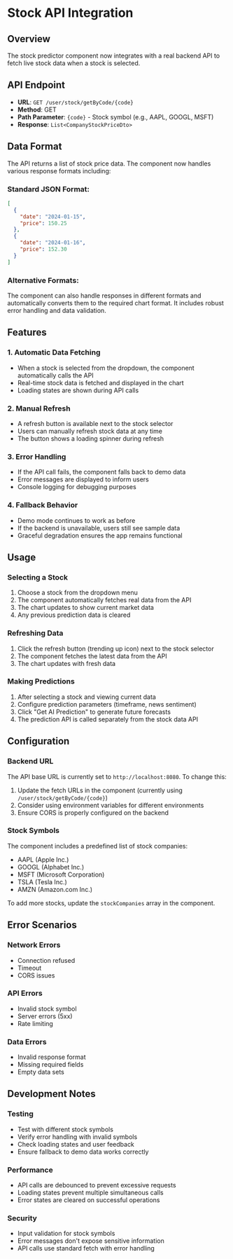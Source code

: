 # Stock API Integration

## Overview
The stock predictor component now integrates with a real backend API to fetch live stock data when a stock is selected.

## API Endpoint
- **URL**: `GET /user/stock/getByCode/{code}`
- **Method**: GET
- **Path Parameter**: `{code}` - Stock symbol (e.g., AAPL, GOOGL, MSFT)
- **Response**: `List<CompanyStockPriceDto>`

## Data Format
The API returns a list of stock price data. The component now handles various response formats including:

### Standard JSON Format:
```json
[
  {
    "date": "2024-01-15",
    "price": 150.25
  },
  {
    "date": "2024-01-16", 
    "price": 152.30
  }
]
```

### Alternative Formats:
The component can also handle responses in different formats and automatically converts them to the required chart format. It includes robust error handling and data validation.

## Features

### 1. Automatic Data Fetching
- When a stock is selected from the dropdown, the component automatically calls the API
- Real-time stock data is fetched and displayed in the chart
- Loading states are shown during API calls

### 2. Manual Refresh
- A refresh button is available next to the stock selector
- Users can manually refresh stock data at any time
- The button shows a loading spinner during refresh

### 3. Error Handling
- If the API call fails, the component falls back to demo data
- Error messages are displayed to inform users
- Console logging for debugging purposes

### 4. Fallback Behavior
- Demo mode continues to work as before
- If the backend is unavailable, users still see sample data
- Graceful degradation ensures the app remains functional

## Usage

### Selecting a Stock
1. Choose a stock from the dropdown menu
2. The component automatically fetches real data from the API
3. The chart updates to show current market data
4. Any previous prediction data is cleared

### Refreshing Data
1. Click the refresh button (trending up icon) next to the stock selector
2. The component fetches the latest data from the API
3. The chart updates with fresh data

### Making Predictions
1. After selecting a stock and viewing current data
2. Configure prediction parameters (timeframe, news sentiment)
3. Click "Get AI Prediction" to generate future forecasts
4. The prediction API is called separately from the stock data API

## Configuration

### Backend URL
The API base URL is currently set to `http://localhost:8080`. To change this:

1. Update the fetch URLs in the component (currently using `/user/stock/getByCode/{code}`)
2. Consider using environment variables for different environments
3. Ensure CORS is properly configured on the backend

### Stock Symbols
The component includes a predefined list of stock companies:
- AAPL (Apple Inc.)
- GOOGL (Alphabet Inc.)
- MSFT (Microsoft Corporation)
- TSLA (Tesla Inc.)
- AMZN (Amazon.com Inc.)

To add more stocks, update the `stockCompanies` array in the component.

## Error Scenarios

### Network Errors
- Connection refused
- Timeout
- CORS issues

### API Errors
- Invalid stock symbol
- Server errors (5xx)
- Rate limiting

### Data Errors
- Invalid response format
- Missing required fields
- Empty data sets

## Development Notes

### Testing
- Test with different stock symbols
- Verify error handling with invalid symbols
- Check loading states and user feedback
- Ensure fallback to demo data works correctly

### Performance
- API calls are debounced to prevent excessive requests
- Loading states prevent multiple simultaneous calls
- Error states are cleared on successful operations

### Security
- Input validation for stock symbols
- Error messages don't expose sensitive information
- API calls use standard fetch with error handling
